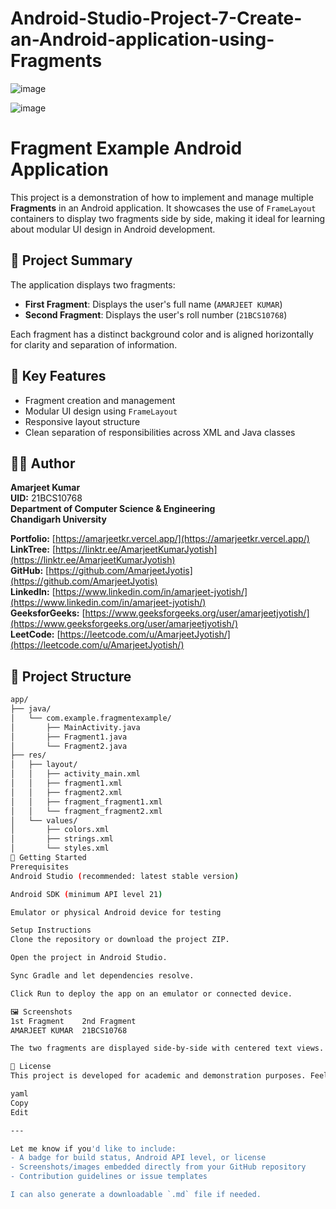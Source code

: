 # Android-Studio-Project-7-Create-an-Android-application-using-Fragments

![image](https://github.com/user-attachments/assets/04dda1ce-68e0-4f09-ba2e-358da99efa52)


![image](https://github.com/user-attachments/assets/7c33ceef-d4b0-4684-84d2-460fe840eac1)


# Fragment Example Android Application

This project is a demonstration of how to implement and manage multiple **Fragments** in an Android application. It showcases the use of `FrameLayout` containers to display two fragments side by side, making it ideal for learning about modular UI design in Android development.

## 📌 Project Summary

The application displays two fragments:
- **First Fragment**: Displays the user's full name (`AMARJEET KUMAR`)
- **Second Fragment**: Displays the user's roll number (`21BCS10768`)

Each fragment has a distinct background color and is aligned horizontally for clarity and separation of information.

## 🧱 Key Features

- Fragment creation and management
- Modular UI design using `FrameLayout`
- Responsive layout structure
- Clean separation of responsibilities across XML and Java classes


## 🧑‍💻 Author

**Amarjeet Kumar**  
**UID:** 21BCS10768  
**Department of Computer Science & Engineering**  
**Chandigarh University**

**Portfolio:** [https://amarjeetkr.vercel.app/](https://amarjeetkr.vercel.app/)  
**LinkTree:** [https://linktr.ee/AmarjeetKumarJyotish](https://linktr.ee/AmarjeetKumarJyotish)  
**GitHub:** [https://github.com/AmarjeetJyotis](https://github.com/AmarjeetJyotis)  
**LinkedIn:** [https://www.linkedin.com/in/amarjeet-jyotish/](https://www.linkedin.com/in/amarjeet-jyotish/)  
**GeeksforGeeks:** [https://www.geeksforgeeks.org/user/amarjeetjyotish/](https://www.geeksforgeeks.org/user/amarjeetjyotish/)  
**LeetCode:** [https://leetcode.com/u/AmarjeetJyotish/](https://leetcode.com/u/AmarjeetJyotish/)


## 📁 Project Structure

```bash
app/
├── java/
│   └── com.example.fragmentexample/
│       ├── MainActivity.java
│       ├── Fragment1.java
│       └── Fragment2.java
├── res/
│   ├── layout/
│   │   ├── activity_main.xml
│   │   ├── fragment1.xml
│   │   ├── fragment2.xml
│   │   ├── fragment_fragment1.xml
│   │   └── fragment_fragment2.xml
│   └── values/
│       ├── colors.xml
│       ├── strings.xml
│       └── styles.xml
🚀 Getting Started
Prerequisites
Android Studio (recommended: latest stable version)

Android SDK (minimum API level 21)

Emulator or physical Android device for testing

Setup Instructions
Clone the repository or download the project ZIP.

Open the project in Android Studio.

Sync Gradle and let dependencies resolve.

Click Run to deploy the app on an emulator or connected device.

🖼️ Screenshots
1st Fragment	2nd Fragment
AMARJEET KUMAR	21BCS10768

The two fragments are displayed side-by-side with centered text views.

📜 License
This project is developed for academic and demonstration purposes. Feel free to fork or reuse with appropriate attribution.

yaml
Copy
Edit

---

Let me know if you'd like to include:
- A badge for build status, Android API level, or license
- Screenshots/images embedded directly from your GitHub repository
- Contribution guidelines or issue templates

I can also generate a downloadable `.md` file if needed.
